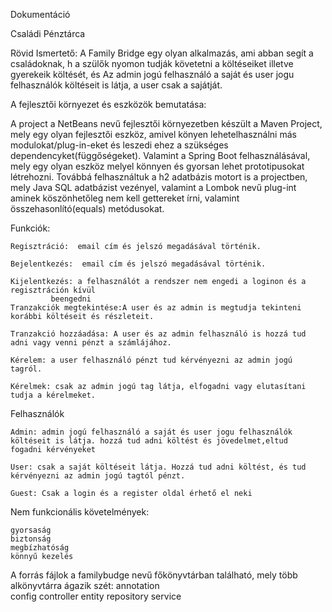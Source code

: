 Dokumentáció

Családi Pénztárca

Rövid Ismertető:
A Family Bridge egy olyan alkalmazás, ami abban segít a családoknak, h a szülők  nyomon tudják követetni a költéseiket  illetve gyerekeik költését, és 
Az admin jogú felhasználó a saját és user jogu felhasználók költéseit is látja, a user csak a sajátját.

A fejlesztői környezet és eszközök bemutatása:

A project a NetBeans nevű fejlesztői környezetben készült a Maven Project, mely egy olyan fejlesztői eszköz, amivel könyen lehetelhasználni más modulokat/plug-in-eket és leszedi ehez a szükséges dependencyket(függőségeket). Valamint a Spring Boot 		felhasználásával, mely egy olyan eszköz melyel könnyen és gyorsan lehet prototipusokat létrehozni. Továbbá felhasználtuk a h2 	adatbázis motort is a projectben, mely Java SQL adatbázist vezényel, valamint a Lombok nevű plug-int aminek köszönhetőleg nem 	kell gettereket írni, valamint összehasonlító(equals) metódusokat.

Funkciók:

	Regisztráció:  email cím és jelszó megadásával történik.
	
	Bejelentkezés:  email cím és jelszó megadásával történik.
	
	Kijelentkezés: a felhasználót a rendszer nem engedi a loginon és a regisztráción kívül
   			 beengedni
 	Tranzakciók megtekintése:A user és az admin is megtudja tekinteni korábbi költéseit és részleteit.
	
	Tranzakció hozzáadása: A user és az admin felhasználó is hozzá tud adni vagy venni pénzt a számlájához.
	
 	Kérelem: a user felhasználó pénzt tud kérvényezni az admin jogú tagról.
	
 	Kérelmek: csak az admin jogú tag látja, elfogadni vagy elutasítani tudja a kérelmeket.
	
  
Felhasználók

 	Admin: admin jogú felhasználó a saját és user jogu felhasználók költéseit is látja. hozzá tud adni költést és jövedelmet,eltud 			fogadni kérvényeket
	
	User: csak a saját költéseit látja. Hozzá tud adni költést, és tud kérvényezni az admin jogú tagtól pénzt.
	
	Guest: Csak a login és a register oldal érhető el neki


Nem funkcionális követelmények:

	gyorsaság
	biztonság
	megbízhatóság
 	könnyű kezelés


A forrás fájlok a familybudge nevű főkönyvtárban található, mely több alkönyvtárra ágazik szét:	
	annotation	
	config	controller
	entity
	repository
	service

	

